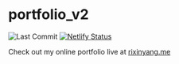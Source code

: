 # portfolio_v2

![Last Commit](https://img.shields.io/github/last-commit/MatoPlus/portfolio_v2)
[![Netlify Status](https://api.netlify.com/api/v1/badges/f444e6b5-6534-4cae-90d1-8a676820833a/deploy-status)](https://app.netlify.com/sites/rixinyang/deploys)

Check out my online portfolio live at [rixinyang.me](https://rixinyang.me)
